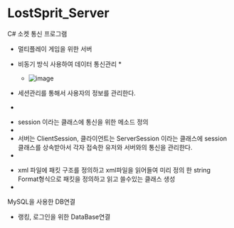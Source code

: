 # LostSprit_Server

C# 소켓 통신 프로그램
- 멀티플레이 게임을 위한 서버
- 비동기 방식 사용하여 데이터 통신관리
  * 
  * ![image](https://user-images.githubusercontent.com/73861946/141670455-93808b18-55bc-49f3-a4a5-a40b0806044e.png)

- 세션관리를 통해서 사용자의 정보를 관리한다.
- 
* session 이라는 클래스에 통신을 위한 메소드 정의 
* 
* 서버는 ClientSession, 클라이언트는 ServerSession 이라는 클래스에 session 클래스를 상속받아서 각자 접속한 유저와 서버와의 통신을 관리한다.
* 

- xml 파일에 패킷 구조를 정의하고 xml파일을 읽어들여 미리 정의 한 string Format형식으로 패킷을 정의하고 읽고 쓸수있는 클래스 생성
- 



MySQL을 사용한 DB연결
- 랭킹, 로그인을 위한 DataBase연결


